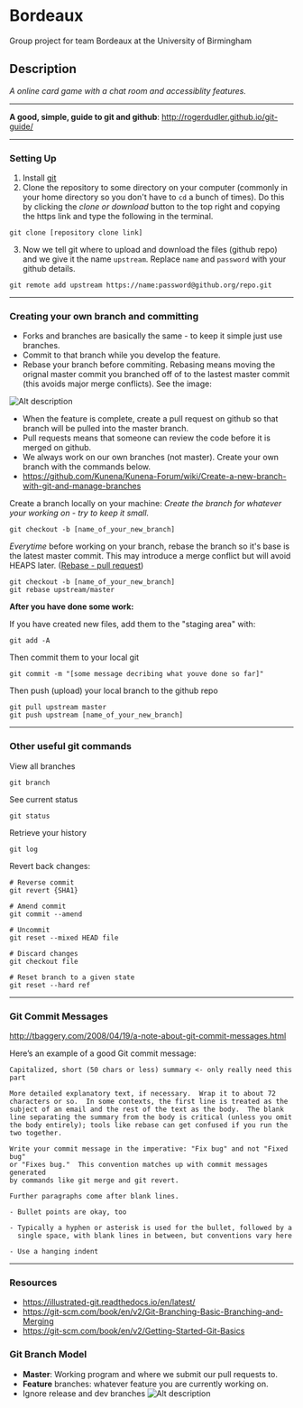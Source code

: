 # Bordeaux
Group project for team Bordeaux at the University of Birmingham

## Description
*A online card game with a chat room and accessiblity features.*

---
**A good, simple, guide to git and github**:
http://rogerdudler.github.io/git-guide/

---
### Setting Up
1. Install [git](https://git-scm.com/book/en/v2/Getting-Started-Installing-Git]) 
2. Clone the repository to some directory on your computer (commonly in your home directory so you don't have to `cd` a bunch of times). Do this by clicking the *clone or download* button to the top right and copying the https link and type the following in the terminal. 
```
git clone [repository clone link]
```

3. Now we tell git where to upload and download the files (github repo) and we give it the name `upstream`. Replace `name` and `password` with your github details.
```
git remote add upstream https://name:password@github.org/repo.git
```


---
### Creating your own branch and committing
- Forks and branches are basically the same - to keep it simple just use branches.
- Commit to that branch while you develop the feature.
- Rebase your branch before commiting. Rebasing means moving the orignal master commit you branched off of to the lastest master commit (this avoids major merge conflicts). See the image:

![Alt description](https://cms-assets.tutsplus.com/uploads/users/585/posts/23191/image/rebase.png)
- When the feature is complete, create a pull request on github so that branch will be pulled into the master branch.
- Pull requests means that someone can review the code before it is merged on github.
- We always work on our own branches (not master). Create your own branch with the  commands below. 
- https://github.com/Kunena/Kunena-Forum/wiki/Create-a-new-branch-with-git-and-manage-branches



Create a branch locally on your machine:
*Create the branch for whatever your working on - try to keep it small.*
```
git checkout -b [name_of_your_new_branch]
```

*Everytime* before working on your branch, rebase the branch so it's base is the latest master commit. This may introduce a merge conflict but will avoid HEAPS later. ([Rebase - pull request](https://github.com/edx/edx-platform/wiki/How-to-Rebase-a-Pull-Request))

```
git checkout -b [name_of_your_new_branch]
git rebase upstream/master
```

**After you have done some work:**

If you have created new files, add them to the "staging area" with:
```
git add -A
```

Then commit them to your local git
```
git commit -m "[some message decribing what youve done so far]"
```


Then push (upload) your local branch to the github repo
```
git pull upstream master
git push upstream [name_of_your_new_branch]
```

---
### Other useful git commands
View all branches
```
git branch
```

See current status
```
git status
```

Retrieve your history
```
git log
```

Revert back changes:

```
# Reverse commit
git revert {SHA1}

# Amend commit
git commit --amend

# Uncommit
git reset --mixed HEAD file

# Discard changes
git checkout file

# Reset branch to a given state
git reset --hard ref
```

---
### Git Commit Messages
http://tbaggery.com/2008/04/19/a-note-about-git-commit-messages.html

Here’s an example of a good Git commit message:

```
Capitalized, short (50 chars or less) summary <- only really need this part

More detailed explanatory text, if necessary.  Wrap it to about 72
characters or so.  In some contexts, the first line is treated as the
subject of an email and the rest of the text as the body.  The blank
line separating the summary from the body is critical (unless you omit
the body entirely); tools like rebase can get confused if you run the
two together.

Write your commit message in the imperative: "Fix bug" and not "Fixed bug"
or "Fixes bug."  This convention matches up with commit messages generated
by commands like git merge and git revert.

Further paragraphs come after blank lines.

- Bullet points are okay, too

- Typically a hyphen or asterisk is used for the bullet, followed by a
  single space, with blank lines in between, but conventions vary here

- Use a hanging indent
```

---

### Resources
- https://illustrated-git.readthedocs.io/en/latest/
- https://git-scm.com/book/en/v2/Git-Branching-Basic-Branching-and-Merging
- https://git-scm.com/book/en/v2/Getting-Started-Git-Basics

### Git Branch Model
- **Master**: Working program and where we submit our pull requests to.
- **Feature** branches: whatever feature you are currently working on.
- Ignore release and dev branches
![Alt description](http://nvie.com/img/git-model@2x.png)






